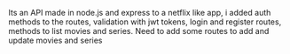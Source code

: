 Its an API made in node.js and express to a netflix like app, i added auth methods to the routes, validation with jwt tokens, login and register routes, methods to list movies and series. Need to add some routes to add and update movies and series

